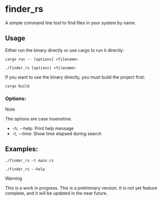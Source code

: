 # finder_rs
A simple command line tool to find files in your system by name.

## Usage
Either run the binary directly or use cargo to run it directly:
```
cargo run -- [options] <filename>
```
```
./finder_rs [options] <filename>
```

If you want to use the binary directly, you must build the project first:
```
cargo build
```

### Options:
> [!NOTE]
> The options are case insensitive.
- -h, --help: Print help message
- -t, --time: Show time elapsed during search

## Examples:
```
./finder_rs -t main.rs
```
```
./finder_rs --help
```

> [!WARNING]
> This is a work in progress.
> This is a preliminary version.
> It is not yet feature complete, and it will be updated in the near future.
